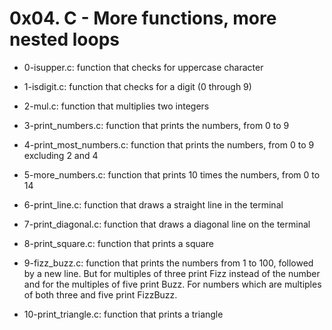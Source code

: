 # 0x04. C - More functions, more nested loops
* 0-isupper.c: function that checks for uppercase character

* 1-isdigit.c: function that checks for a digit (0 through 9)


* 2-mul.c: function that multiplies two integers

* 3-print_numbers.c: function that prints the numbers, from 0 to 9

* 4-print_most_numbers.c: function that prints the numbers, from 0 to 9 excluding 2 and 4

* 5-more_numbers.c: function that prints 10 times the numbers, from 0 to 14

* 6-print_line.c: function that draws a straight line in the terminal

* 7-print_diagonal.c: function that draws a diagonal line on the terminal

* 8-print_square.c: function that prints a square

* 9-fizz_buzz.c: function that prints the numbers from 1 to 100, followed by a new line. But for multiples of three print Fizz instead of the number and for the multiples of five print Buzz. For numbers which are multiples of both three and five print FizzBuzz.

* 10-print_triangle.c: function that prints a triangle
